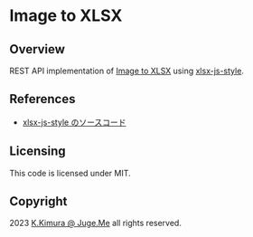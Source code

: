 # Image to XLSX


## Overview

REST API implementation of [Image to XLSX](https://forest.watch.impress.co.jp/docs/serial/yajiuma/1552203.html) using [xlsx-js-style](https://www.npmjs.com/package/xlsx-js-style).


## References

- [xlsx-js-style のソースコード](https://github.com/gitbrent/xlsx-js-style/blob/master/src/xlsx.js)


## Licensing

This code is licensed under MIT.


## Copyright

2023  [K.Kimura @ Juge.Me](https://github.com/dotnsf) all rights reserved.
